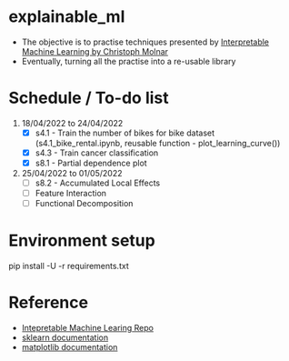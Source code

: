 # explainable_ml
* The objective is to practise techniques presented by [Interpretable Machine Learning by Christoph Molnar](https://christophm.github.io/interpretable-ml-book/)
* Eventually, turning all the practise into a re-usable library

# Schedule / To-do list
1. 18/04/2022 to 24/04/2022
   - [x] s4.1 - Train the number of bikes for bike dataset (s4.1_bike_rental.ipynb, reusable function - plot_learning_curve())
   - [x] s4.3 - Train cancer classification
   - [x] s8.1 - Partial dependence plot
2. 25/04/2022 to 01/05/2022
   - [ ] s8.2 - Accumulated Local Effects
   - [ ] Feature Interaction
   - [ ] Functional Decomposition

# Environment setup
pip install -U -r requirements.txt

# Reference
* [Intepretable Machine Learing Repo](https://github.com/christophM/interpretable-ml-book)
* [sklearn documentation](https://scikit-learn.org/stable/)
* [matplotlib documentation](https://matplotlib.org/)
